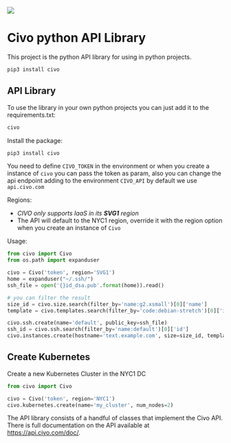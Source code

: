 ![](logo.png)

# Civo python API Library

This project is the python API library for using in python projects.

```sh
pip3 install civo
```

## API Library

To use the library in your own python projects you can just add it to the requirements.txt:

```python
civo
```

Install the package:

```sh
pip3 install civo
```

You need to define `CIVO_TOKEN` in the environment or when you create a instance of `civo` you can pass the token as param, 
also you can change the api endpoint adding to the environment `CIVO_API` by default we use `api.civo.com`

Regions:
- *CIVO only supports IaaS in its **SVG1** region*
- The API will default to the NYC1 region, override it with the region option when you create an instance of `Civo`

Usage:

```python
from civo import Civo
from os.path import expanduser

civo = Civo('token', region='SVG1')
home = expanduser("~/.ssh/")
ssh_file = open('{}id_dsa.pub'.format(home)).read()

# you can filter the result
size_id = civo.size.search(filter_by='name:g2.xsmall')[0]['name']
template = civo.templates.search(filter_by='code:debian-stretch')[0]['id']

civo.ssh.create(name='default', public_key=ssh_file)
ssh_id = civo.ssh.search(filter_by='name:default')[0]['id']
civo.instances.create(hostname='text.example.com', size=size_id, template_id=template, public_ip='true', ssh_key=ssh_id)
```

## Create Kubernetes

Create a new Kubernetes Cluster in the NYC1 DC

```python
from civo import Civo

civo = Civo('token', region='NYC1')
civo.kubernetes.create(name='my_cluster', num_nodes=2)
```

The API library consists of a handful of classes that implement the Civo API. There is full documentation on the API available at https://api.civo.com/doc/.